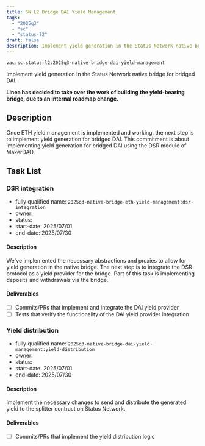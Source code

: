 ```yaml
---
title: SN L2 Bridge DAI Yield Management
tags:
  - "2025q3"
  - "sc"
  - "status-l2"
draft: false
description: Implement yield generation in the Status Network native bridge for bridged DAI.
---
```


`vac:sc:status-l2:2025q3-native-bridge-dai-yield-management`

Implement yield generation in the Status Network native bridge for bridged DAI.

**Linea has decided to take over the work of building the yield-bearing bridge, due to an internal roadmap change.**

## Description

Once ETH yield management is implemented and working,
the next step is to implement yield generation for bridged DAI.
This commitment is about implementing yield generation for bridged DAI using the DSR module of MakerDAO.


## Task List


### DSR integration
* fully qualified name: `2025q3-native-bridge-eth-yield-management:dsr-integration`
* owner: 
* status: 
* start-date: 2025/07/01
* end-date: 2025/07/30

#### Description

We've implemented the necessary abstractions and proxies to allow for yield generation in the native bridge.
The next step is to integrate the DSR protocol as a yield provider for the bridge.
Part of this task is implementing deposits and withdrawals via the bridge.

#### Deliverables

- [ ] Commits/PRs that implement and integrate the DAI yield provider
- [ ] Tests that verify the functionality of the DAI yield provider integration

### Yield distribution
* fully qualified name: `2025q3-native-bridge-dai-yield-management:yield-distribution`
* owner: 
* status: 
* start-date: 2025/07/01
* end-date: 2025/07/30

#### Description

Implement the necessary changes to send and distribute the generated yield to the splitter contract on Status Network.

#### Deliverables

- [ ] Commits/PRs that implement the yield distribution logic
